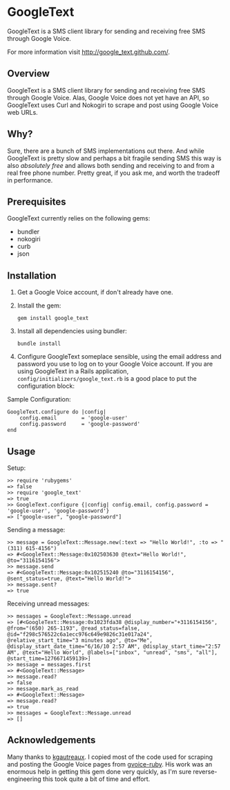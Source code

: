 GoogleText
=========

GoogleText is a SMS client library for sending and receiving free SMS through Google Voice.

For more information visit
<http://google_text.github.com/>.


Overview
--------

GoogleText is a SMS client library for sending and receiving free SMS through Google Voice. Alas, Google Voice does not yet have an API, so GoogleText uses Curl and Nokogiri to scrape and post using Google Voice web URLs.


Why?
----

Sure, there are a bunch of SMS implementations out there. And while GoogleText is pretty slow and perhaps a bit fragile sending SMS this way is also _absolutely free_ and allows both sending and receiving to and from a real free phone number. Pretty great, if you ask me, and worth the tradeoff in performance.


Prerequisites
-------------

GoogleText currently relies on the following gems:

* bundler
* nokogiri
* curb
* json

Installation
------------

1. Get a Google Voice account, if don't already have one.

2. Install the gem:

   `gem install google_text`

3. Install all dependencies using bundler:

	`bundle install`
	
3. Configure GoogleText someplace sensible, using the email address and password you use to log on to your Google Voice account. If you are using GoogleText in a Rails application, `config/initializers/google_text.rb` is a good place to put the configuration block:


Sample Configuration:

    GoogleText.configure do |config|
        config.email        = 'google-user'
        config.password     = 'google-password'
    end


Usage
-----

Setup:

    >> require 'rubygems'
	=> false
    >> require 'google_text'
    => true
    >> GoogleText.configure {|config| config.email, config.password = 'google-user', 'google-password'}
	=> ["google-user", "google-password"]
	
Sending a message:

    >> message = GoogleText::Message.new(:text => "Hello World!", :to => "(311) 615-4156")
	=> #<GoogleText::Message:0x102503630 @text="Hello World!", @to="3116154156">
	>> message.send
	=> #<GoogleText::Message:0x102515240 @to="3116154156", @sent_status=true, @text="Hello World!">
	>> message.sent?
	=> true
	
Receiving unread messages:

    >> messages = GoogleText::Message.unread
	=> [#<GoogleText::Message:0x1023fda38 @display_number="+3116154156", @from="(650) 265-1193", @read_status=false, @id="f298c576522c6a1ecc976c649e9826c31e017a24", @relative_start_time="3 minutes ago", @to="Me", @display_start_date_time="6/16/10 2:57 AM", @display_start_time="2:57 AM", @text="Hello World", @labels=["inbox", "unread", "sms", "all"], @start_time=1276671459139>]
	>> message = messages.first
	=> #<GoogleText::Message>
	>> message.read?
	=> false
	>> message.mark_as_read
	=> #<GoogleText::Message>
	=> message.read?
	=> true
	>> messages = GoogleText::Message.unread
	=> []
	
Acknowledgements
---------------

Many thanks to [kgautreaux](http://github.com/kgautreaux). I copied most of the code used for scraping and posting the Google Voice pages from [gvoice-ruby](http://github.com/kgautreaux/gvoice-ruby). His work was an enormous help in getting this gem done very quickly, as I'm sure reverse-engineering this took quite a bit of time and effort.
